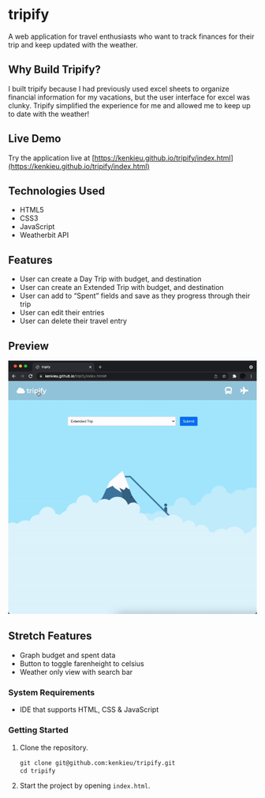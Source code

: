 # tripify

A web application for travel enthusiasts who want to track finances for their trip and keep updated with the weather.

## Why Build Tripify?

I built tripify because I had previously used excel sheets to organize financial information for my vacations, but the user interface for excel was clunky. Tripify simplified the experience for me and allowed me to keep up to date with the weather!

## Live Demo

Try the application live at [https://kenkieu.github.io/tripify/index.html](https://kenkieu.github.io/tripify/index.html)

## Technologies Used

- HTML5
- CSS3
- JavaScript
- Weatherbit API

## Features

- User can create a Day Trip with budget, and destination
- User can create an Extended Trip with budget, and destination
- User can add to “Spent” fields and save as they progress through their trip
- User can edit their entries
- User can delete their travel entry

## Preview

![tripify](images/card-render.gif)

## Stretch Features

- Graph budget and spent data
- Button to toggle farenheight to celsius
- Weather only view with search bar

### System Requirements

- IDE that supports HTML, CSS & JavaScript

### Getting Started

1. Clone the repository.

    ```shell
    git clone git@github.com:kenkieu/tripify.git
    cd tripify
    ```

2. Start the project by opening `index.html`.
